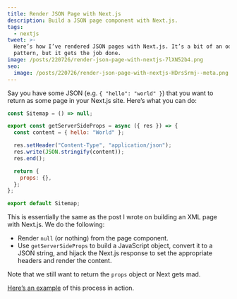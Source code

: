 ```yaml
---
title: Render JSON Page with Next.js
description: Build a JSON page component with Next.js.
tags:
  - nextjs
tweet: >-
  Here’s how I’ve rendered JSON pages with Next.js. It’s a bit of an odd
  pattern, but it gets the job done.
image: /posts/220726/render-json-page-with-nextjs-7lXN52b4.png
seo:
  image: /posts/220726/render-json-page-with-nextjs-HDrsSrmj--meta.png
---
```


Say you have some JSON (e.g. `{ "hello": "world" }`) that you want to return as some page in your Next.js site. Here’s what you can do:

```js
const Sitemap = () => null;

export const getServerSideProps = async ({ res }) => {
  const content = { hello: "World" };

  res.setHeader("Content-Type", "application/json");
  res.write(JSON.stringify(content));
  res.end();

  return {
    props: {},
  };
};

export default Sitemap;
```

This is essentially the same as the post I wrote on building an XML page with Next.js. We do the following:

- Render `null` (or nothing) from the page component.
- Use `getServerSideProps` to build a JavaScript object, convert it to a JSON string, and hijack the Next.js response to set the appropriate headers and render the content.

Note that we still want to return the `props` object or Next gets mad.

[Here’s an example](https://stackblitz.com/edit/nextjs-7en4fh?file=pages%2Ftest.json.jsx) of this process in action.
